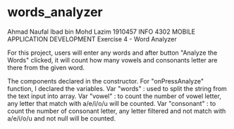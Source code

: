 # words_analyzer

Ahmad Naufal Ibad bin Mohd Lazim
1910457
INFO 4302 MOBILE APPLICATION DEVELOPMENT
Exercise 4 - Word Analyzer

For this project, users will enter any words and after button "Analyze the Words" clicked, it will count how many vowels and consonants letter are there from the given word.

The components declared in the constructor.
For "onPressAnalyze" function, I declared the variables.
Var "words" : used to split the string from the text input into array.
Var "vowel" : to count the number of vowel letter, any letter that match with a/e/i/o/u will be counted.
Var "consonant" : to count the number of consonant letter, any letter filtered and not match with a/e/i/o/u and not null will be counted.
